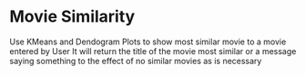 # Movie Similarity
 Use KMeans and Dendogram Plots to show most similar movie to a movie entered by User
 It will return the title of the movie most similar or a message saying something to the effect of no similar movies as is necessary


 
